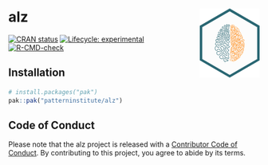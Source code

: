 
<!-- README.md is generated from README.Rmd. Please edit that file -->

# alz <a href="https://www.pattern.institute/alz/"><img src="man/figures/logo.svg" align="right" height="139" alt="alz website" /></a>

<!-- badges: start -->

[![CRAN
status](https://www.r-pkg.org/badges/version/alz)](https://CRAN.R-project.org/package=alz)
[![Lifecycle:
experimental](https://img.shields.io/badge/lifecycle-experimental-orange.svg)](https://lifecycle.r-lib.org/articles/stages.html#experimental)
[![R-CMD-check](https://github.com/patterninstitute/alz/actions/workflows/R-CMD-check.yaml/badge.svg)](https://github.com/patterninstitute/alz/actions/workflows/R-CMD-check.yaml)
<!-- badges: end -->

## Installation

``` r
# install.packages("pak")
pak::pak("patterninstitute/alz")
```

## Code of Conduct

Please note that the alz project is released with a [Contributor Code of
Conduct](https://www.pattern.institute/alz/CODE_OF_CONDUCT.html). By
contributing to this project, you agree to abide by its terms.
